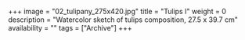 +++
image = "02_tulipany_275x420.jpg"
title = "Tulips I"
weight = 0
description = "Watercolor sketch of tulips composition, 27.5 x 39.7 cm"
availability = ""
tags = ["Archive"]
+++

